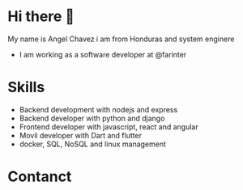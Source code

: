 # Hi there 👋
My name is Angel Chavez i am from Honduras and system enginere 
- I am working as a software developer at @farinter 

# Skills
- Backend development with nodejs and express
- Backend developer with python and django
- Frontend developer with javascript, react and angular
- Movil developer with Dart and flutter
- docker, SQL, NoSQL and linux management

# Contanct 

<!--
**agchavez/agchavez** is a ✨ _special_ ✨ repository because its `README.md` (this file) appears on your GitHub profile.

Here are some ideas to get you started:

- 🔭 I’m currently working on ...
- 🌱 I’m currently learning ...
- 👯 I’m looking to collaborate on ...
- 🤔 I’m looking for help with ...
- 💬 Ask me about ...
- 📫 How to reach me: ...
- 😄 Pronouns: ...
- ⚡ Fun fact: ...
-->
